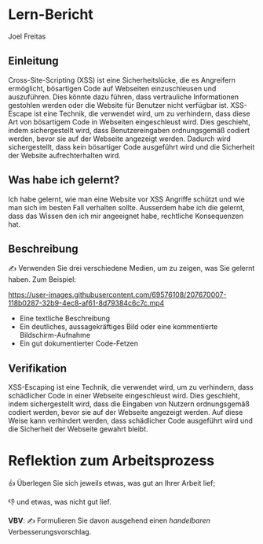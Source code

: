 # Lern-Bericht
Joel Freitas

## Einleitung

Cross-Site-Scripting (XSS) ist eine Sicherheitslücke, die es Angreifern ermöglicht, bösartigen Code auf Webseiten einzuschleusen und auszuführen. Dies könnte dazu führen, dass vertrauliche Informationen gestohlen werden oder die Website für Benutzer nicht verfügbar ist. XSS-Escape ist eine Technik, die verwendet wird, um zu verhindern, dass diese Art von bösartigem Code in Webseiten eingeschleust wird. Dies geschieht, indem sichergestellt wird, dass Benutzereingaben ordnungsgemäß codiert werden, bevor sie auf der Webseite angezeigt werden. Dadurch wird sichergestellt, dass kein bösartiger Code ausgeführt wird und die Sicherheit der Website aufrechterhalten wird.

## Was habe ich gelernt?

Ich habe gelernt, wie man eine Website vor XSS Angriffe schützt und wie man sich im besten Fall verhalten sollte. Ausserdem habe ich die gelernt, dass das Wissen den ich mir angeeignet habe, rechtliche Konsequenzen hat.

## Beschreibung

✍️ Verwenden Sie drei verschiedene Medien, um zu zeigen, was Sie gelernt haben. Zum Beispiel:





https://user-images.githubusercontent.com/69576108/207670007-118b0287-32b9-4ec8-af61-8d79384c6c7c.mp4



* Eine textliche Beschreibung
* Ein deutliches, aussagekräftiges Bild oder eine kommentierte Bildschirm-Aufnahme
* Ein gut dokumentierter Code-Fetzen


## Verifikation

XSS-Escaping ist eine Technik, die verwendet wird, um zu verhindern, dass schädlicher Code in einer Webseite eingeschleust wird. Dies geschieht, indem sichergestellt wird, dass die Eingaben von Nutzern ordnungsgemäß codiert werden, bevor sie auf der Webseite angezeigt werden. Auf diese Weise kann verhindert werden, dass schädlicher Code ausgeführt wird und die Sicherheit der Webseite gewahrt bleibt.

# Reflektion zum Arbeitsprozess

👍 Überlegen Sie sich jeweils etwas, was gut an Ihrer Arbeit lief; 

👎 und etwas, was nicht gut lief.

**VBV**: ✍️ Formulieren Sie davon ausgehend einen *handelbaren* Verbesserungsvorschlag.
